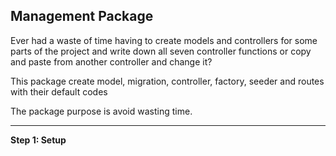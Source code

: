 **Management Package**
--

Ever had a waste of time having to create models and controllers for some parts of the project and write down all seven controller functions or copy and paste from another controller and change it? 

This package create model, migration, controller, factory, seeder and routes with their default codes

The package purpose is avoid wasting time.

----
**Step 1: Setup**
